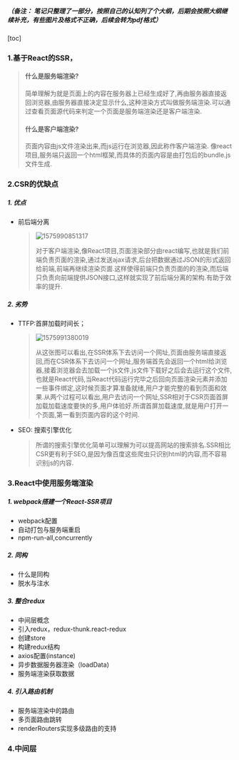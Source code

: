 ##### （备注： 笔记只整理了一部分，按照自己的认知列了个大纲，后期会按照大纲继续补充，有些图片及格式不正确，后续会转为pdf格式）
[toc]
### 1.基于React的SSR，

> #### 什么是服务端渲染?
>
> 简单理解为就是页面上的内容在服务器上已经生成好了,再由服务器直接返回浏览器,由服务器直接决定显示什么,这种渲染方式叫做服务端渲染.可以通过查看页面源代码来判定一个页面是服务端渲染还是客户端渲染.
>
> #### 什么是客户端渲染?
>
> 页面内容由js文件渲染出来,而js运行在浏览器,因此称作客户端渲染. 像react项目,服务端只返回一个html框架,而具体的页面内容是由打包后的bundle.js文件生成.


### 2.CSR的优缺点

##### 1. 优点

- 前后端分离

  > ![1575990851317](G:\Typora\typora-user-images\1575990851317.png)
  >
  > 对于客户端渲染,像React项目,页面渲染部分由react编写,也就是我们前端负责页面的渲染,通过发送ajax请求,后台把数据通过JSON的形式返回给前端,前端再继续渲染页面.这样使得前端只负责页面的的渲染,而后端只负责向前端提供JSON接口,这样就实现了前后端分离的架构.有助于效率的提升.

##### 2. 劣势

- TTFP:首屏加载时间长；

  > ![1575991380019](G:\Typora\typora-user-images\1575991380019.png)
  >
  > 从这张图可以看出,在SSR体系下去访问一个网址,页面由服务端直接返回,而在CSR体系下去访问一个网址,服务端首先会返回一个html给浏览器,接着浏览器会去加载一个js文件,js文件下载好之后会去运行这个文件,也就是React代码,当React代码运行完毕之后回向页面渲染元素并添加一些事件绑定,这时候页面才算准备就绪,用户才能完整的看到页面和效果.从两个过程可以看出,用户去访问一个网址,SSR相对于CSR页面首屏加载加载速度要快的多,用户体验好.所谓首屏加载速度,就是用户打开一个页面,第一看到页面内容的这个时间.

- SEO: 搜索引擎优化

  > 所谓的搜索引擎优化简单可以理解为可以提高网站的搜索排名.SSR相比CSR更有利于SEO,是因为像百度这些爬虫只识别html的内容,而不容易识别js的内容.

### 3.React中使用服务端渲染

##### 1. webpack搭建一个React-SSR项目

- webpack配置
- 自动打包与服务端重启
- npm-run-all,concurrently

##### 2. 同构

- 什么是同构
- 脱水与注水

##### 3. 整合redux

- 中间层概念
- 引入redux，redux-thunk.react-redux
- 创建store
- 构建redux结构
- axios配置(instance)
- 异步数据服务器渲染（loadData)
- 服务端渲染获取数据

##### 4. 引入路由机制

- 服务端渲染中的路由
- 多页面路由跳转
- renderRouters实现多级路由的支持

### 4.中间层















